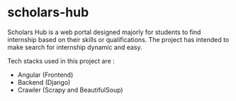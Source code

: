 # scholars-hub

Scholars Hub is a web portal designed majorly for students to find internship based on their skills or qualifications. The project has intended to make search for internship
dynamic and easy. 

Tech stacks used in this project are : 
- Angular (Frontend)
- Backend (Django)
- Crawler (Scrapy and BeautifulSoup)
